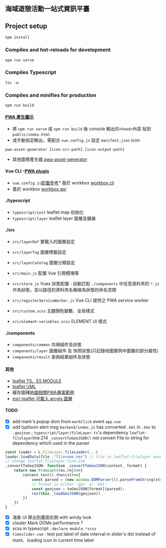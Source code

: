 ## 海域遊憩活動一站式資訊平臺

## Project setup
```
npm install
```

### Compiles and hot-reloads for development
```
npm run serve
```

### Compiles Typescript
```
tsc -w
```

### Compiles and minifies for production
```
npm run build
```

#### [PWA 產生圖示](https://www.npmjs.com/package/pwa-asset-generator)
* 將 `npm run serve` 或 `npm run build` 後 console 輸出的`<head>`內容 貼到 `public/index.html`
* 或手動指定輸出，需配合 `vue.config.js` 設定 `manifest.json` icon
```
pwa-asset-generator [icon-src-path] [icon-output-path]
```
* 其他圖標產生器[ pwa-asset-generator](https://www.npmjs.com/package/pwa-asset-generator)

#### Vue CLI -[PWA plugin](https://cli.vuejs.org/core-plugins/pwa.html#configuration)
* `vue.config.js`[配置參考](https://stackoverflow.com/questions/51214220/vue-cli-3-how-to-use-the-official-pwa-plugin-service-worker)* 基於 workbox [workbox cli](https://letswrite.tw/pwa-workbox-cli/)
* 基於 workbox [workbox api](https://developers.google.com/web/tools/workbox/modules/workbox-webpack-plugin)

#### ./typescript
* `typescript/init` leaflet map 初始化 
* `typescript/layer` leaflet layer 圖層及擴展

#### ./src
* `src/layerDef` 要載入的圖層設定
* `src/layerTag` 圖層標籤設定
* `src/layerCatelog` 圖層分類設定

* `src/main.js` 配置 Vue 引用模塊等
* `src/store.js` Vuex 狀態配置 : 自動匹配 `./components` 中任意資料夾的 `*.js` 作為狀態，並以路徑的資料夾名稱做為狀態的命名空間
* `src/registerServiceWorker.js` Vue CLI 提供之 PWA service worker
* `src/custom.scss` 主題顏色變數、全局樣式
* `src/element-variables.scss` ELEMENT UI 樣式

#### ./components
* `components/common` 共用組件及狀態
* `components/layer` 圖層組件 及 快照狀態(只記錄地圖實例中圖層的部分屬性)
* `components/result` 查詢結果組件及狀態

#### 其他
* [leaflet TS、ES MODULE](https://cli.vuejs.org/config/)
* [leaflet UML](https://leafletjs.com/examples/extending/class-diagram.html)
* 緩存圖磚[地圖相關PWA專案範例](https://github.com/reyemtm/pwa-maps)
* [esri-leaflet 可載入 arcgis 圖層](http://esri.github.io/esri-leaflet)

#### TODO
- [X] add mark's popup dom from `markClick` event `app.vue`
- [X] add typhoon alert msg `backend/index.js` has converted `.kml` in `.kmz` to `.geojson` ; `typescript/layer/fileLayer.ts`'s dependency `leaflet-filelayer`line:214 `_convertToGeoJSON()` not convert File to string for dependency which used in the parser
``` js
const loader = L.FileLayer.fileLoader(...)
loader.loadData(file ,"filename.kmz") // file in leaflet-filelayer wasn't converted string
// change leaflet-filelayer`line:214
_convertToGeoJSON: function _convertToGeoJSON(content, format) {
    return new Promise((res,rej)=>{
        content.text().then(str=>{
            const parsed = (new window.DOMParser()).parseFromString(str, 'text/xml')
            // Format is either 'gpx' or 'kml'
            const geojson = toGeoJSON[format](parsed);
            res(this._loadGeoJSON(geojson))
        })
    })
}
```
- [X] 海象 UI 移出到畫面右側 with windy look
- [X] clsuter Mark DOMs performance ?
- [X] scss in typescript : `declare module.*scss`
- [X] `timeslider.vue` : test put label of date interval in slider's dot instead of mark、loading icon in current time label